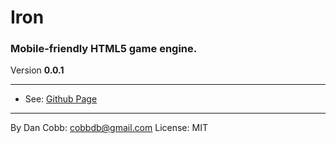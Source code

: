 # Iron
### Mobile-friendly HTML5 game engine.
Version **0.0.1**

---
* See: [Github Page](http://www.github.com/cobbdb/ensure)


---
By Dan Cobb: <cobbdb@gmail.com>
License: MIT
